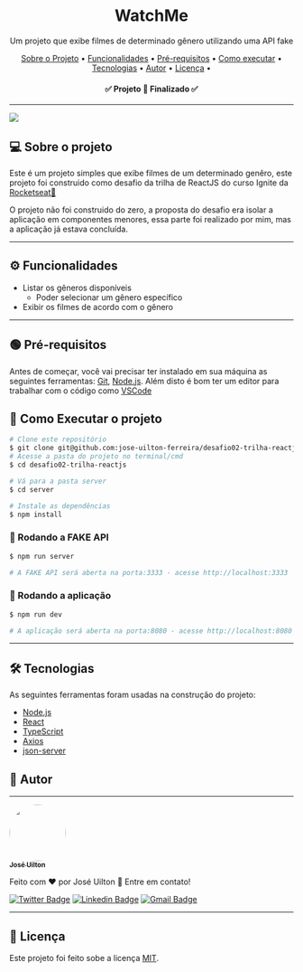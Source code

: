 <h1 align="center">
  WatchMe
</h1>

<p align="center">
  Um projeto que exibe filmes de determinado gênero utilizando uma API fake
</p>

<p align="center">
 <a href="#sobre">Sobre o Projeto</a> •
 <a href="#funcionalidades">Funcionalidades</a> • 
 <a href="#pre-requisitos">Pré-requisitos</a> • 
 <a href="#como-executar">Como executar</a> • 
 <a href="#tecnologias">Tecnologias</a> • 
 <a href="#autor">Autor</a> • 
 <a href="#licenca">Licença</a> • 
</p>

<h4 align="center"> 
	✅  Projeto 🚀 Finalizado  ✅
</h4>

---

<div>
  <img src="./github/demo.gif">
</div>

<h2 id="sobre">💻️ Sobre o projeto</h2>
Este é um projeto simples que exibe filmes de um determinado genêro, este projeto foi construido como desafio da trilha de ReactJS do curso Ignite da <a href="https://www.rocketseat.com.br/">Rocketseat💜</a>

O projeto não foi construido do zero, a proposta do desafio era isolar a aplicação em componentes menores, essa parte foi realizado por mim, mas a aplicação já estava concluída.

---

<h2 id="funcionalidades">⚙️ Funcionalidades</h2>

- Listar os gêneros disponíveis
  - Poder selecionar um gênero específico
- Exibir os filmes de acordo com o gênero

---

<h2 id="pre-requisitos">🟢 Pré-requisitos</h2>

Antes de começar, você vai precisar ter instalado em sua máquina as seguintes ferramentas:
[Git](https://git-scm.com), [Node.js](https://nodejs.org/en/). 
Além disto é bom ter um editor para trabalhar com o código como [VSCode](https://code.visualstudio.com/)

<h2 id="como-executar">🚀 Como Executar o projeto</h2>

```bash
# Clone este repositório
$ git clone git@github.com:jose-uilton-ferreira/desafio02-trilha-reactjs.git
# Acesse a pasta do projeto no terminal/cmd
$ cd desafio02-trilha-reactjs

# Vá para a pasta server
$ cd server

# Instale as dependências
$ npm install
```

### 🎲 Rodando a FAKE API
```bash
$ npm run server

# A FAKE API será aberta na porta:3333 - acesse http://localhost:3333
```

### 🧭 Rodando a aplicação
```bash
$ npm run dev

# A aplicação será aberta na porta:8080 - acesse http://localhost:8080 
```

---

<h2 id="tecnologias">🛠 Tecnologias</h2>

As seguintes ferramentas foram usadas na construção do projeto:

- [Node.js](https://nodejs.org/en/)
- [React](https://pt-br.reactjs.org/)
- [TypeScript](https://www.typescriptlang.org/)
- [Axios](https://axios-http.com/)
- [json-server](https://www.npmjs.com/package/json-server)

<h2 id="autor">🦸 Autor</h2>

---

<a href="https://www.linkedin.com/in/jos%C3%A9-uilton-ferreira-de-siqueira-399158198/">
 <img style="border-radius: 50%;" src="https://github.com/jose-uilton-ferreira.png" width="100px;" alt=""/>
 <br />
 <sub><b>José Uilton</b></sub>
 </a>


Feito com ❤️ por José Uilton 👋 Entre em contato!

[![Twitter Badge](https://img.shields.io/badge/-@UiltonSiqueira-1ca0f1?style=flat-square&labelColor=1ca0f1&logo=twitter&logoColor=white&link=https://twitter.com/UiltonSiqueira)](https://twitter.com/UiltonSiqueira) [![Linkedin Badge](https://img.shields.io/badge/-Uilton-blue?style=flat-square&logo=Linkedin&logoColor=white&link=https://www.linkedin.com/in/jos%C3%A9-uilton-ferreira-de-siqueira-399158198/)](https://www.linkedin.com/in/jos%C3%A9-uilton-ferreira-de-siqueira-399158198/) 
[![Gmail Badge](https://img.shields.io/badge/-programasuilton@gmail.com-c14438?style=flat-square&logo=Gmail&logoColor=white&link=mailto:programasuilton@gmail.com)](mailto:programasuilton@gmail.com)

---

<h2 id="licenca">📝 Licença</h2>
Este projeto foi feito sobe a licença <a href="https://github.com/jose-uilton-ferreira/desafio02-trilha-reactjs/blob/main/LICENSE">MIT</a>.

